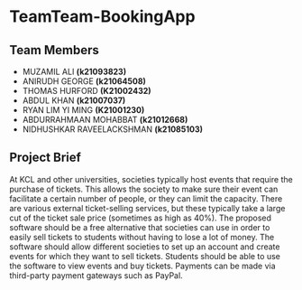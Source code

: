 # TeamTeam-BookingApp

## Team Members

- MUZAMIL ALI **(k21093823)**
- ANIRUDH GEORGE **(k21064508)**
- THOMAS HURFORD **(K21002432)**
- ABDUL KHAN **(k21007037)**
- RYAN LIM YI MING **(K21001230)**
- ABDURRAHMAAN MOHABBAT **(k21012668)**
- NIDHUSHKAR RAVEELACKSHMAN **(k21085103)**

## Project Brief

At KCL and other universities, societies typically host events that require the purchase of tickets. This allows the society to make sure their event can facilitate a certain number of people, or they can limit the capacity. There are various external ticket-selling services, but these typically take a large cut of the ticket sale price (sometimes as high as 40%). The proposed software should be a free alternative that societies can use in order to easily sell tickets to students without having to lose a lot of money. The software should allow different societies to set up an account and create events for which they want to sell tickets. Students should be able to use the software to view events and buy tickets. Payments can be made via third-party payment gateways such as PayPal.

